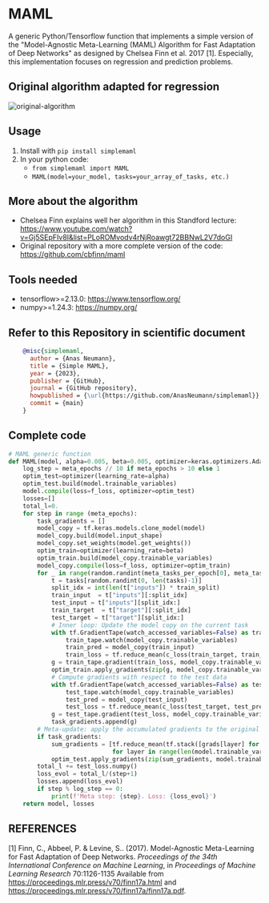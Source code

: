 # MAML
A generic Python/Tensorflow function that implements a simple version of the "Model-Agnostic Meta-Learning (MAML) Algorithm for Fast Adaptation of Deep Networks" as designed by Chelsea Finn et al. 2017 [1]. Especially, this implementation focuses on regression and prediction problems. 

## Original algorithm adapted for regression
![original-algorithm](/MAML.png)

## Usage
1. Install with `pip install simplemaml`
2. In your python code:
    - `from simplemaml import MAML`
    - `MAML(model=your_model, tasks=your_array_of_tasks, etc.)`
  
## More about the algorithm
* Chelsea Finn explains well her algorithm in this Standford lecture: https://www.youtube.com/watch?v=Gj5SEpFIv8I&list=PLoROMvodv4rNjRoawgt72BBNwL2V7doGI
* Original repository with a more complete version of the code: https://github.com/cbfinn/maml

## Tools needed
* tensorflow>=2.13.0: https://www.tensorflow.org/
* numpy>=1.24.3: https://numpy.org/

## Refer to this Repository in scientific document
```bibtex
    @misc{simplemaml,
      author = {Anas Neumann},
      title = {Simple MAML},
      year = {2023},
      publisher = {GitHub},
      journal = {GitHub repository},
      howpublished = {\url{https://github.com/AnasNeumann/simplemaml}},
      commit = {main}
    }
```

## Complete code
```python
# MAML generic function
def MAML(model, alpha=0.005, beta=0.005, optimizer=keras.optimizers.Adam, c_loss=keras.losses.mse, f_loss=keras.losses.MeanSquaredError(), meta_epochs=100, meta_tasks_per_epoch=[10, 30],   train_split=0.2, tasks=[]):
    log_step = meta_epochs // 10 if meta_epochs > 10 else 1
    optim_test=optimizer(learning_rate=alpha)
    optim_test.build(model.trainable_variables)
    model.compile(loss=f_loss, optimizer=optim_test)
    losses=[]
    total_l=0.
    for step in range (meta_epochs):
        task_gradients = []
        model_copy = tf.keras.models.clone_model(model)
        model_copy.build(model.input_shape)
        model_copy.set_weights(model.get_weights())
        optim_train=optimizer(learning_rate=beta)
        optim_train.build(model_copy.trainable_variables)
        model_copy.compile(loss=f_loss, optimizer=optim_train)
        for _ in range(random.randint(meta_tasks_per_epoch[0], meta_tasks_per_epoch[1])):
            t = tasks[random.randint(0, len(tasks)-1)]
            split_idx = int(len(t["inputs"]) * train_split)
            train_input  = t["inputs"][:split_idx]
            test_input = t["inputs"][split_idx:]
            train_target  = t["target"][:split_idx]
            test_target = t["target"][split_idx:]
            # Inner loop: Update the model copy on the current task
            with tf.GradientTape(watch_accessed_variables=False) as train_tape:
                train_tape.watch(model_copy.trainable_variables)
                train_pred = model_copy(train_input)
                train_loss = tf.reduce_mean(c_loss(train_target, train_pred))
            g = train_tape.gradient(train_loss, model_copy.trainable_variables)
            optim_train.apply_gradients(zip(g, model_copy.trainable_variables))
            # Compute gradients with respect to the test data
            with tf.GradientTape(watch_accessed_variables=False) as test_tape:
                test_tape.watch(model_copy.trainable_variables)
                test_pred = model_copy(test_input)
                test_loss = tf.reduce_mean(c_loss(test_target, test_pred))
            g = test_tape.gradient(test_loss, model_copy.trainable_variables)
            task_gradients.append(g)
        # Meta-update: apply the accumulated gradients to the original model
        if task_gradients:
            sum_gradients = [tf.reduce_mean(tf.stack([grads[layer] for grads in task_gradients]), axis=0)
                             for layer in range(len(model.trainable_variables))]
            optim_test.apply_gradients(zip(sum_gradients, model.trainable_variables))
        total_l += test_loss.numpy()
        loss_evol = total_l/(step+1)
        losses.append(loss_evol)
        if step % log_step == 0:
            print(f'Meta step: {step}. Loss: {loss_evol}')
    return model, losses
```

## REFERENCES
[1] Finn, C., Abbeel, P. &amp; Levine, S.. (2017). Model-Agnostic Meta-Learning for Fast Adaptation of Deep Networks. <i>Proceedings of the 34th International Conference on Machine Learning</i>, in <i>Proceedings of Machine Learning Research</i> 70:1126-1135 Available from https://proceedings.mlr.press/v70/finn17a.html and https://proceedings.mlr.press/v70/finn17a/finn17a.pdf.
